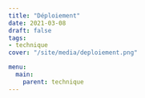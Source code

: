 ```yaml
---
title: "Déploiement"
date: 2021-03-08
draft: false
tags:
- technique
cover: "/site/media/deploiement.png"

menu:
  main:
    parent: technique
---
```

<!--more-->
